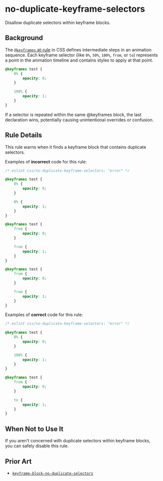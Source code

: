 # no-duplicate-keyframe-selectors

Disallow duplicate selectors within keyframe blocks.

## Background

The [`@keyframes` at-rule](https://developer.mozilla.org/en-US/docs/Web/CSS/@keyframes) in CSS defines intermediate steps in an animation sequence. Each keyframe selector (like `0%`, `50%`, `100%`, `from`, or `to`) represents a point in the animation timeline and contains styles to apply at that point.

```css
@keyframes test {
	0% {
		opacity: 0;
	}

	100% {
		opacity: 1;
	}
}
```

If a selector is repeated within the same @keyframes block, the last declaration wins, potentially causing unintentional overrides or confusion.

## Rule Details

This rule warns when it finds a keyframe block that contains duplicate selectors.

Examples of **incorrect** code for this rule:

```css
/* eslint css/no-duplicate-keyframe-selectors: "error" */

@keyframes test {
	0% {
		opacity: 0;
	}

	0% {
		opacity: 1;
	}
}

@keyframes test {
	from {
		opacity: 0;
	}

	from {
		opacity: 1;
	}
}

@keyframes test {
	from {
		opacity: 0;
	}

	from {
		opacity: 1;
	}
}
```

Examples of **correct** code for this rule:

```css
/* eslint css/no-duplicate-keyframe-selectors: "error" */

@keyframes test {
	0% {
		opacity: 0;
	}

	100% {
		opacity: 1;
	}
}

@keyframes test {
	from {
		opacity: 0;
	}

	to {
		opacity: 1;
	}
}
```

## When Not to Use It

If you aren't concerned with duplicate selectors within keyframe blocks, you can safely disable this rule.

## Prior Art

- [`keyframe-block-no-duplicate-selectors`](https://stylelint.io/user-guide/rules/keyframe-block-no-duplicate-selectors/)
